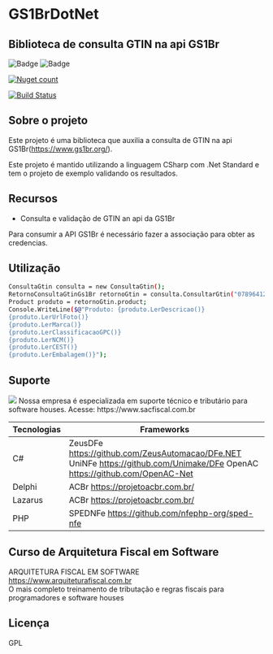 # GS1BrDotNet
## Biblioteca de consulta GTIN na api GS1Br

![Badge](https://img.shields.io/static/v1?label=csharp&message=language&color=blue&style=for-the-badge&logo=csharp)
![Badge](https://img.shields.io/static/v1?label=.net6&message=framework&color=blue&style=for-the-badge&logo=.net)

[![Nuget count](https://img.shields.io/nuget/v/gs1brdotnet)](https://www.nuget.org/packages/Gs1BrDotNet/2022.8.1)

[![Build Status](https://travis-ci.org/joemccann/dillinger.svg?branch=master)](https://travis-ci.org/joemccann/dillinger)

## Sobre o projeto 
  Este projeto é uma biblioteca que auxilia a consulta de GTIN na api GS1Br(https://www.gs1br.org/).

Este projeto é mantido utilizando a linguagem CSharp com .Net Standard e tem o projeto de exemplo validando os resultados. 

## Recursos

- Consulta e validação de GTIN an api da GS1Br

Para consumir a API GS1Br é necessário fazer a associação para obter as credencias.

## Utilização
```sh
ConsultaGtin consulta = new ConsultaGtin();
RetornoConsultaGtinGs1Br retornoGtin = consulta.ConsultarGtin("07896412802546", retorno);
Product produto = retornoGtin.product;
Console.WriteLine($@"Produto: {produto.LerDescricao()}
{produto.LerUrlFoto()}
{produto.LerMarca()}
{produto.LerClassificacaoGPC()}
{produto.LerNCM()}
{produto.LerCEST()}
{produto.LerEmbalagem()}");
```

## Suporte
<img src="https://www.sacfiscal.com.br/biosac64.png">
Nossa empresa é especializada em suporte técnico e tributário para software houses.
Acesse: https://www.sacfiscal.com.br

| Tecnologias | Frameworks |
| ------ | ------ |
| C# | ZeusDFe <https://github.com/ZeusAutomacao/DFe.NET> UniNFe <https://github.com/Unimake/DFe> OpenAC <https://github.com/OpenAC-Net> |
| Delphi | ACBr <https://projetoacbr.com.br/> |
| Lazarus | ACBr <https://projetoacbr.com.br/> |
| PHP | SPEDNFe <https://github.com/nfephp-org/sped-nfe> |


## Curso de Arquitetura Fiscal em Software
ARQUITETURA FISCAL EM SOFTWARE <https://www.arquiteturafiscal.com.br>
<br>O mais completo treinamento de tributação e regras fiscais para programadores e software houses

## Licença

GPL
